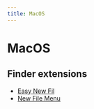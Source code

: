 ```yaml
---
title: MacOS
---
```


# MacOS

## Finder extensions

* [Easy New Fil](https://itunes.apple.com/us/app/easy-new-file/id1162194131?ls=1&mt=12)
* [New File Menu](https://itunes.apple.com/us/app/new-file-menu/id1064959555)